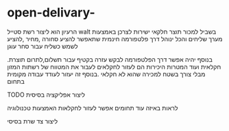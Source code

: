# open-**delivary**-
הרעיון הוא ליצור רשת סטייל
walt
בשביל למכור תוצר חלקאי ישירות לצרכן באמצעות מערך שליחים והכל ינוהל דרך פלטפורמה חינמית שתאפשר להציע סחורה ,מחיר ,להציע לשמש כשליח עבור סחר עוגן

.בנוסף יהיה אפשר דרך הפלטפורמה לבקש עזרה בקטיף עבור תשלום,לתרום תוצרת חקלאית ועוד
המטרות היכירות הם לעזור לחקלאים לעבור את המטווח של רשתות המזון מבלי צורך בשטח למכירה שהוא לא חקלאי .בנוסף זה יעזור לעודד עבודה מקומית בתחום

TODO
ליצור אפליקציה בסיסית


לראות באיזה עוד תחומים אפשר לעזור לחקלאות האמצעות טכנולוגיה 


ליצור צד שרת בסיסי
